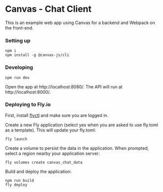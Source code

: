 # Canvas - Chat Client

This is an example web app using Canvas for a backend and Webpack on
the front-end.

### Setting up

```
npm i
npm install -g @canvas-js/cli
```

### Developing

```
npm run dev
```

Open the app at http://localhost:8080/. The API will run at
http://localhost:8000/.

### Deploying to Fly.io

First, install [flyctl](https://fly.io/docs/speedrun/) and make sure
you are logged in.

Create a new Fly application (select yes when you are asked to use
fly.toml as a template). This will update your fly.toml:

```
fly launch
```

Create a volume to persist the data in the application. When prompted,
select a region nearby your application server:

```
fly volumes create canvas_chat_data
```

Build and deploy the application:

```
npm run build
fly deploy
```
